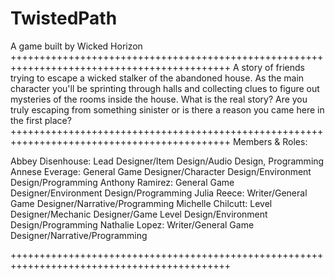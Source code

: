 # TwistedPath
A game built by Wicked Horizon
++++++++++++++++++++++++++++++++++++++++++++++++++++++++++++++++++++++++++++++++++++++++++++
A story of friends trying to escape a wicked stalker of the abandoned house. As the main character you'll be sprinting through halls and collecting clues to figure out mysteries of the rooms inside the house. What is the real story? Are you truly escaping from something sinister or is there a reason you came here in the first place?
++++++++++++++++++++++++++++++++++++++++++++++++++++++++++++++++++++++++++++++++++++++++++++
Members & Roles:

Abbey Disenhouse: Lead Designer/Item Design/Audio Design, Programming
Annese Everage: General Game Designer/Character Design/Environment Design/Programming
Anthony Ramirez: General Game Designer/Environment Design/Programming
Julia Reece: Writer/General Game Designer/Narrative/Programming
Michelle Chilcutt: Level Designer/Mechanic Designer/Game Level Design/Environment Design/Programming
Nathalie Lopez: Writer/General Game Designer/Narrative/Programming

++++++++++++++++++++++++++++++++++++++++++++++++++++++++++++++++++++++++++++++++++++++++++++
